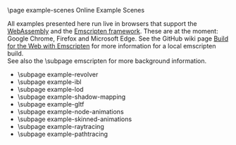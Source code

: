 \page example-scenes Online Example Scenes

All examples presented here run live in browsers that support the [WebAssembly](https://webassembly.org/) and the [Emscripten framework](https://emscripten.org/docs/introducing_emscripten/index.html).
These are at the moment: Google Chrome, Firefox and Microsoft Edge.
See the GitHub wiki page <a href="https://github.com/cpvrlab/SLProject4/wiki/Build-for-the-web-with-Emscripten">Build for the Web with Emscripten</a> for more information for a local emscripten build.<br>
See also the \subpage emscripten for more background information.

- \subpage example-revolver
- \subpage example-ibl
- \subpage example-lod
- \subpage example-shadow-mapping
- \subpage example-gltf
- \subpage example-node-animations
- \subpage example-skinned-animations
- \subpage example-raytracing
- \subpage example-pathtracing